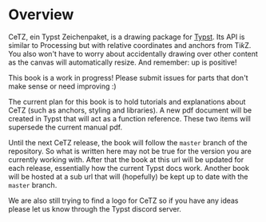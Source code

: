 # Overview

CeTZ, ein Typst Zeichenpaket, is a drawing package for [Typst](https://typst.app/). Its API is similar to Processing but with relative coordinates and anchors from Ti*k*Z. You also won't have to worry about accidentally drawing over other content as the canvas will automatically resize. And remember: up is positive!

This book is a work in progress! Please submit issues for parts that don't make sense or need improving :)

The current plan for this book is to hold tutorials and explanations about CeTZ (such as anchors, styling and libraries). A new pdf document will be created in Typst that will act as a function reference. These two items will supersede the current manual pdf.

Until the next CeTZ release, the book will follow the `master` branch of the repository. So what is written here may not be true for the version you are currently working with. After that the book at this url will be updated for each release, essentially how the current Typst docs work. Another book will be hosted at a sub url that will (hopefully) be kept up to date with the `master` branch.

We are also still trying to find a logo for CeTZ so if you have any ideas please let us know through the Typst discord server.
